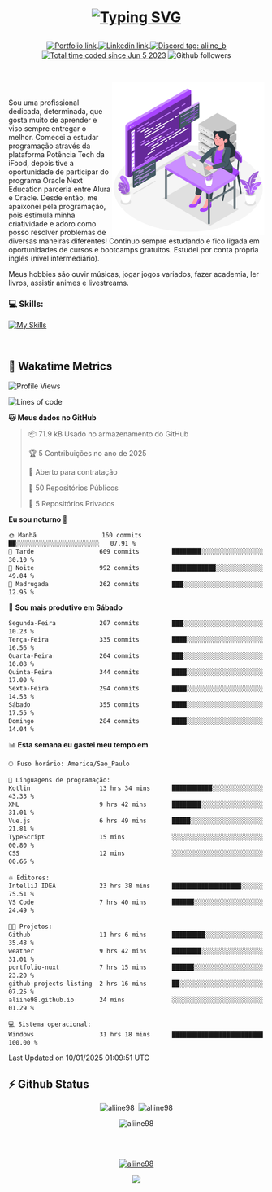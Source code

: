 # <p align = "center"><a href="https://git.io/typing-svg"><img src="https://readme-typing-svg.demolab.com?font=Space+Mono&size=28&pause=1000&duration=4000&color=8E58F7&vCenter=true&width=500&lines=%E2%9C%A8+Ol%C3%A1%2C+sou+Aline+Bevilacqua;%E2%9C%A8+Desenvolvedora+Web!" alt="Typing SVG" /></a></p>

<p align = "center">
    <a href="https://aliine98.github.io" target="_blank">
        <img alt="Portfolio link" align="center" src = "https://img.shields.io/badge/portfolio-8A2BE2?style=for-the-badge">
    </a>
    <a href="https://www.linkedin.com/in/aline-bevilacqua/" target="_blank">
        <img alt="Linkedin link" align="center" src = "https://img.shields.io/badge/LinkedIn-0077B5?style=for-the-badge&logo=linkedin&logoColor=white">
    </a>
    <a href="https://discord.com/" target="_blank">
        <img alt="Discord tag: aliine_b" align="center" src="https://img.shields.io/badge/-aliine__b-5865f2?style=flat-square&logo=Discord&logoColor=FFF" height="28">
    </a>
    <a href="https://wakatime.com/@aliine"><img src="https://wakatime.com/badge/user/d705bdc6-1244-4026-9380-8de8c1599f8d.svg?style=for-the-badge" alt="Total time coded since Jun 5 2023" align="center"/></a>
    <img alt="Github followers" align="center" src="https://img.shields.io/github/followers/Aliine98?style=for-the-badge&color=bf0f47&logo=github&logoColor=white">
</p><br>

<a href="https://storyset.com/"><img src="./assets/coding-amico.svg" width="300" align="right"></a>

<div align="left">
<br>

Sou uma profissional dedicada, determinada, que gosta muito de aprender e viso sempre entregar o melhor. Comecei a estudar programação através da plataforma Potência Tech da iFood, depois tive a oportunidade de participar do programa Oracle Next Education parceria entre Alura e Oracle. Desde então, me apaixonei pela programação, pois estimula minha criatividade e adoro como posso resolver problemas de diversas maneiras diferentes! Continuo sempre estudando e fico ligada em oportunidades de cursos e bootcamps gratuitos.
Estudei por conta própria inglês (nível intermediário).

Meus hobbies são ouvir músicas, jogar jogos variados, fazer academia, ler livros, assistir animes e livestreams.

### 💻 Skills:
[![My Skills](https://skillicons.dev/icons?i=html,css,js,java,tailwind,mysql,hibernate,ts,nuxt,angular,next,firebase,express,mongo&perline=5)](https://skillicons.dev)
</div>
<br>

## 🚀 Wakatime Metrics

<!--START_SECTION:waka-->
![Profile Views](http://img.shields.io/badge/Visualizac%C3%B5es%20do%20perfil-8-blue)

![Lines of code](https://img.shields.io/badge/Desde%20o%20Hello%20World%20eu%20escrevi-400.1%20thousand%20linhas%20de%20c%C3%B3digo-blue)

**🐱 Meus dados no GitHub** 

> 📦 71.9 kB Usado no armazenamento do GitHub 
 > 
> 🏆 5 Contribuições no ano de 2025
 > 
> 💼 Aberto para contratação
 > 
> 📜 50 Repositórios Públicos 
 > 
> 🔑 5 Repositórios Privados 
 > 
**Eu sou noturno 🦉** 

```text
🌞 Manhã                  160 commits         ██░░░░░░░░░░░░░░░░░░░░░░░   07.91 % 
🌆 Tarde                  609 commits         ████████░░░░░░░░░░░░░░░░░   30.10 % 
🌃 Noite                  992 commits         ████████████░░░░░░░░░░░░░   49.04 % 
🌙 Madrugada              262 commits         ███░░░░░░░░░░░░░░░░░░░░░░   12.95 % 
```
📅 **Sou mais produtivo em Sábado** 

```text
Segunda-Feira            207 commits         ███░░░░░░░░░░░░░░░░░░░░░░   10.23 % 
Terça-Feira              335 commits         ████░░░░░░░░░░░░░░░░░░░░░   16.56 % 
Quarta-Feira             204 commits         ███░░░░░░░░░░░░░░░░░░░░░░   10.08 % 
Quinta-Feira             344 commits         ████░░░░░░░░░░░░░░░░░░░░░   17.00 % 
Sexta-Feira              294 commits         ████░░░░░░░░░░░░░░░░░░░░░   14.53 % 
Sábado                   355 commits         ████░░░░░░░░░░░░░░░░░░░░░   17.55 % 
Domingo                  284 commits         ████░░░░░░░░░░░░░░░░░░░░░   14.04 % 
```


📊 **Esta semana eu gastei meu tempo em** 

```text
🕑︎ Fuso horário: America/Sao_Paulo

💬 Linguagens de programação: 
Kotlin                   13 hrs 34 mins      ███████████░░░░░░░░░░░░░░   43.33 % 
XML                      9 hrs 42 mins       ████████░░░░░░░░░░░░░░░░░   31.01 % 
Vue.js                   6 hrs 49 mins       █████░░░░░░░░░░░░░░░░░░░░   21.81 % 
TypeScript               15 mins             ░░░░░░░░░░░░░░░░░░░░░░░░░   00.80 % 
CSS                      12 mins             ░░░░░░░░░░░░░░░░░░░░░░░░░   00.66 % 

🔥 Editores: 
IntelliJ IDEA            23 hrs 38 mins      ███████████████████░░░░░░   75.51 % 
VS Code                  7 hrs 40 mins       ██████░░░░░░░░░░░░░░░░░░░   24.49 % 

🐱‍💻 Projetos: 
Github                   11 hrs 6 mins       █████████░░░░░░░░░░░░░░░░   35.48 % 
weather                  9 hrs 42 mins       ████████░░░░░░░░░░░░░░░░░   31.01 % 
portfolio-nuxt           7 hrs 15 mins       ██████░░░░░░░░░░░░░░░░░░░   23.20 % 
github-projects-listing  2 hrs 16 mins       ██░░░░░░░░░░░░░░░░░░░░░░░   07.25 % 
aliine98.github.io       24 mins             ░░░░░░░░░░░░░░░░░░░░░░░░░   01.29 % 

💻 Sistema operacional: 
Windows                  31 hrs 18 mins      █████████████████████████   100.00 % 
```


 Last Updated on 10/01/2025 01:09:51 UTC
<!--END_SECTION:waka-->
 
## ⚡ Github Status

<p align="center"><img src="https://my-github-readme-stats-aliine98.vercel.app/api?username=aliine98&show_icons=true&locale=en&theme=radical" alt="aliine98" />&nbsp;&nbsp;<img src="https://my-github-readme-stats-aliine98.vercel.app/api/top-langs?username=aliine98&show_icons=true&locale=en&layout=compact&theme=radical&exclude_repo=my-github-readme-stats,my-github-readme-streak-stats,github-readme-streak-stats,ajax-com-js-puro&hide=c%2B%2B,cmake&langs_count=8" alt="aliine98" /></p>

<p align="center"><img src="https://my-github-readme-streak-stats.vercel.app?user=aliine98&theme=radical" alt="aliine98" /></p>

<br><br>
<p align="center"> <a href="https://github.com/ryo-ma/github-profile-trophy" target="_blank"><img src="https://github-profile-trophy.vercel.app/?username=aliine98&theme=radical&column=4" alt="aliine98" /></a> </p>

<p align="center"><img src="https://media4.giphy.com/media/C1bBFL2dMQxA4/giphy.gif?cid=ecf05e47z7xqxd7gboyuplq95r7v869x9bi8msk1upllpme2&ep=v1_gifs_search&rid=giphy.gif&ct=g" width="700"></p>
